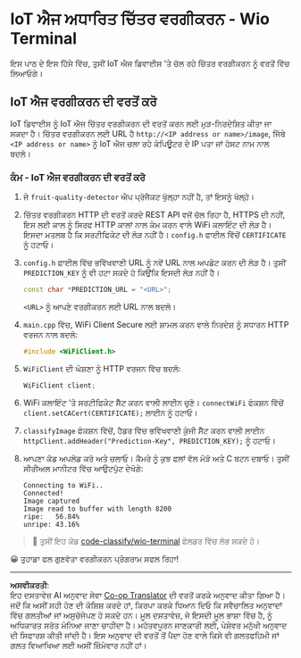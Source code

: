 <!--
CO_OP_TRANSLATOR_METADATA:
{
  "original_hash": "48ac21ec80329c930db7b84bd6b592ec",
  "translation_date": "2025-08-27T10:43:50+00:00",
  "source_file": "4-manufacturing/lessons/3-run-fruit-detector-edge/wio-terminal.md",
  "language_code": "pa"
}
-->
# IoT ਐਜ ਅਧਾਰਿਤ ਚਿੱਤਰ ਵਰਗੀਕਰਨ - Wio Terminal

ਇਸ ਪਾਠ ਦੇ ਇਸ ਹਿੱਸੇ ਵਿੱਚ, ਤੁਸੀਂ IoT ਐਜ ਡਿਵਾਈਸ 'ਤੇ ਚੱਲ ਰਹੇ ਚਿੱਤਰ ਵਰਗੀਕਰਨ ਨੂੰ ਵਰਤੋਂ ਵਿੱਚ ਲਿਆਓਗੇ।

## IoT ਐਜ ਵਰਗੀਕਰਨ ਦੀ ਵਰਤੋਂ ਕਰੋ

IoT ਡਿਵਾਈਸ ਨੂੰ IoT ਐਜ ਚਿੱਤਰ ਵਰਗੀਕਰਨ ਦੀ ਵਰਤੋਂ ਕਰਨ ਲਈ ਮੁੜ-ਨਿਰਦੇਸ਼ਿਤ ਕੀਤਾ ਜਾ ਸਕਦਾ ਹੈ। ਚਿੱਤਰ ਵਰਗੀਕਰਨ ਲਈ URL ਹੈ `http://<IP address or name>/image`, ਜਿੱਥੇ `<IP address or name>` ਨੂੰ IoT ਐਜ ਚਲਾ ਰਹੇ ਕੰਪਿਊਟਰ ਦੇ IP ਪਤਾ ਜਾਂ ਹੋਸਟ ਨਾਮ ਨਾਲ ਬਦਲੋ।

### ਕੰਮ - IoT ਐਜ ਵਰਗੀਕਰਨ ਦੀ ਵਰਤੋਂ ਕਰੋ

1. ਜੇ `fruit-quality-detector` ਐਪ ਪ੍ਰੋਜੈਕਟ ਖੁੱਲ੍ਹਾ ਨਹੀਂ ਹੈ, ਤਾਂ ਇਸਨੂੰ ਖੋਲ੍ਹੋ।

1. ਚਿੱਤਰ ਵਰਗੀਕਰਨ HTTP ਦੀ ਵਰਤੋਂ ਕਰਦੇ REST API ਵਜੋਂ ਚੱਲ ਰਿਹਾ ਹੈ, HTTPS ਦੀ ਨਹੀਂ, ਇਸ ਲਈ ਕਾਲ ਨੂੰ ਸਿਰਫ HTTP ਕਾਲਾਂ ਨਾਲ ਕੰਮ ਕਰਨ ਵਾਲੇ WiFi ਕਲਾਇੰਟ ਦੀ ਲੋੜ ਹੈ। ਇਸਦਾ ਮਤਲਬ ਹੈ ਕਿ ਸਰਟੀਫਿਕੇਟ ਦੀ ਲੋੜ ਨਹੀਂ ਹੈ। `config.h` ਫਾਈਲ ਵਿੱਚੋਂ `CERTIFICATE` ਨੂੰ ਹਟਾਓ।

1. `config.h` ਫਾਈਲ ਵਿੱਚ ਭਵਿੱਖਵਾਣੀ URL ਨੂੰ ਨਵੇਂ URL ਨਾਲ ਅਪਡੇਟ ਕਰਨ ਦੀ ਲੋੜ ਹੈ। ਤੁਸੀਂ `PREDICTION_KEY` ਨੂੰ ਵੀ ਹਟਾ ਸਕਦੇ ਹੋ ਕਿਉਂਕਿ ਇਸਦੀ ਲੋੜ ਨਹੀਂ ਹੈ।

    ```cpp
    const char *PREDICTION_URL = "<URL>";
    ```

    `<URL>` ਨੂੰ ਆਪਣੇ ਵਰਗੀਕਰਨ ਲਈ URL ਨਾਲ ਬਦਲੋ।

1. `main.cpp` ਵਿੱਚ, WiFi Client Secure ਲਈ ਸ਼ਾਮਲ ਕਰਨ ਵਾਲੇ ਨਿਰਦੇਸ਼ ਨੂੰ ਸਧਾਰਨ HTTP ਵਰਜਨ ਨਾਲ ਬਦਲੋ:

    ```cpp
    #include <WiFiClient.h>
    ```

1. `WiFiClient` ਦੀ ਘੋਸ਼ਣਾ ਨੂੰ HTTP ਵਰਜਨ ਵਿੱਚ ਬਦਲੋ:

    ```cpp
    WiFiClient client;
    ```

1. WiFi ਕਲਾਇੰਟ 'ਤੇ ਸਰਟੀਫਿਕੇਟ ਸੈੱਟ ਕਰਨ ਵਾਲੀ ਲਾਈਨ ਚੁਣੋ। `connectWiFi` ਫੰਕਸ਼ਨ ਵਿੱਚੋਂ `client.setCACert(CERTIFICATE);` ਲਾਈਨ ਨੂੰ ਹਟਾਓ।

1. `classifyImage` ਫੰਕਸ਼ਨ ਵਿੱਚੋਂ, ਹੈਡਰ ਵਿੱਚ ਭਵਿੱਖਵਾਣੀ ਕੁੰਜੀ ਸੈੱਟ ਕਰਨ ਵਾਲੀ ਲਾਈਨ `httpClient.addHeader("Prediction-Key", PREDICTION_KEY);` ਨੂੰ ਹਟਾਓ।

1. ਆਪਣਾ ਕੋਡ ਅਪਲੋਡ ਕਰੋ ਅਤੇ ਚਲਾਓ। ਕੈਮਰੇ ਨੂੰ ਕੁਝ ਫਲਾਂ ਵੱਲ ਮੋੜੋ ਅਤੇ C ਬਟਨ ਦਬਾਓ। ਤੁਸੀਂ ਸੀਰੀਅਲ ਮਾਨੀਟਰ ਵਿੱਚ ਆਉਟਪੁੱਟ ਦੇਖੋਗੇ:

    ```output
    Connecting to WiFi..
    Connected!
    Image captured
    Image read to buffer with length 8200
    ripe:   56.84%
    unripe: 43.16%
    ```

> 💁 ਤੁਸੀਂ ਇਹ ਕੋਡ [code-classify/wio-terminal](../../../../../4-manufacturing/lessons/3-run-fruit-detector-edge/code-classify/wio-terminal) ਫੋਲਡਰ ਵਿੱਚ ਲੱਭ ਸਕਦੇ ਹੋ।

😀 ਤੁਹਾਡਾ ਫਲ ਗੁਣਵੱਤਾ ਵਰਗੀਕਰਨ ਪ੍ਰੋਗਰਾਮ ਸਫਲ ਰਿਹਾ!

---

**ਅਸਵੀਕਰਤੀ**:  
ਇਹ ਦਸਤਾਵੇਜ਼ AI ਅਨੁਵਾਦ ਸੇਵਾ [Co-op Translator](https://github.com/Azure/co-op-translator) ਦੀ ਵਰਤੋਂ ਕਰਕੇ ਅਨੁਵਾਦ ਕੀਤਾ ਗਿਆ ਹੈ। ਜਦੋਂ ਕਿ ਅਸੀਂ ਸਹੀ ਹੋਣ ਦੀ ਕੋਸ਼ਿਸ਼ ਕਰਦੇ ਹਾਂ, ਕਿਰਪਾ ਕਰਕੇ ਧਿਆਨ ਦਿਓ ਕਿ ਸਵੈਚਾਲਿਤ ਅਨੁਵਾਦਾਂ ਵਿੱਚ ਗਲਤੀਆਂ ਜਾਂ ਅਸੁਚੱਜੇਪਣ ਹੋ ਸਕਦੇ ਹਨ। ਮੂਲ ਦਸਤਾਵੇਜ਼, ਜੋ ਇਸਦੀ ਮੂਲ ਭਾਸ਼ਾ ਵਿੱਚ ਹੈ, ਨੂੰ ਅਧਿਕਾਰਤ ਸਰੋਤ ਮੰਨਿਆ ਜਾਣਾ ਚਾਹੀਦਾ ਹੈ। ਮਹੱਤਵਪੂਰਨ ਜਾਣਕਾਰੀ ਲਈ, ਪੇਸ਼ੇਵਰ ਮਨੁੱਖੀ ਅਨੁਵਾਦ ਦੀ ਸਿਫਾਰਸ਼ ਕੀਤੀ ਜਾਂਦੀ ਹੈ। ਇਸ ਅਨੁਵਾਦ ਦੀ ਵਰਤੋਂ ਤੋਂ ਪੈਦਾ ਹੋਣ ਵਾਲੇ ਕਿਸੇ ਵੀ ਗਲਤਫਹਿਮੀ ਜਾਂ ਗਲਤ ਵਿਆਖਿਆ ਲਈ ਅਸੀਂ ਜ਼ਿੰਮੇਵਾਰ ਨਹੀਂ ਹਾਂ।